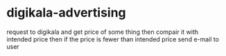 # digikala-advertising
request to digikala and get price of some thing then compair it with intended price then if the price is fewer than intended price send e-mail to user
